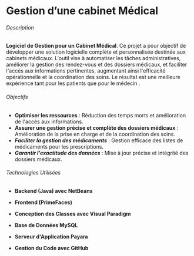 # Gestion d’une cabinet Médical

###### Description

 **Logiciel de Gestion pour un Cabinet Médical**. Ce projet a pour objectif de développer une solution logicielle complète et personnalisée destinée aux cabinets médicaux. L'outil vise à automatiser les tâches administratives, améliorer la gestion des rendez-vous et des dossiers médicaux, et faciliter l'accès aux informations pertinentes, augmentant ainsi l'efficacité opérationnelle et la coordination des soins. Le résultat est une meilleure expérience tant pour les patients que pour le médecin  .
######  Objectifs

+ **Optimiser les ressources**  :  Réduction des temps morts et amélioration de l'accès aux informations.
+ **Assurer une gestion précise et complète des dossiers médicaux**  :  Amélioration de la prise en charge et de la coordination des soins.
+ ***Faciliter la gestion des médicaments***  :  Gestion efficace des listes de médicaments pour les prescriptions.
+ ***Garantir l'exactitude des données***  :  Mise à jour précise et intégrité des dossiers médicaux.

###### Technologies Utilisées

- **Backend (Java) avec NetBeans** 
 
- **Frontend (PrimeFaces)** 

- **Conception des Classes avec Visual Paradigm** 
 
- **Base de Données MySQL** 
  
- **Serveur d'Application Payara** 

- **Gestion du Code avec GitHub** 
 
  

